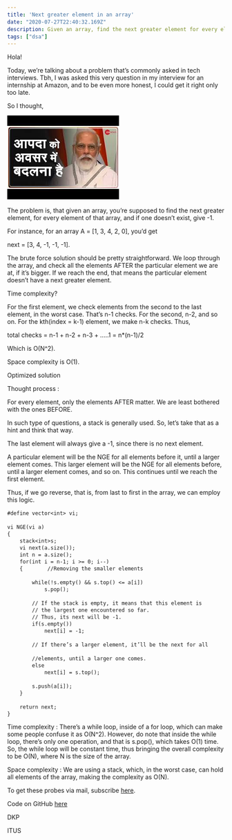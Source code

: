 ```yaml
---
title: 'Next greater element in an array'
date: "2020-07-27T22:40:32.169Z"
description: Given an array, find the next greater element for every element
tags: ["dsa"]
---
```


Hola! 

Today, we’re talking about a problem that’s commonly asked in tech interviews. Tbh, I was asked this very question in my interview for an internship at Amazon, and to be even more honest, I could get it right only too late. 

So I thought, 

![](./a2a.jpg)

The problem is, that given an array, you’re supposed to find the next greater element, for every element of that array, and if one doesn’t exist, give -1. 

For instance, for an array A = [1, 3, 4, 2, 0], you’d get

next = [3, 4, -1, -1, -1]. 

The brute force solution should be pretty straightforward. We loop through the array, and check all the elements AFTER the particular element we are at, if it’s bigger. If we reach the end, that means the particular element doesn’t have a next greater element. 

Time complexity?

For the first element, we check elements from the second to the last element, in the worst case. That’s n-1 checks. For the second, n-2, and so on. For the kth(index = k-1) element, we make n-k checks. Thus, 

total checks = n-1 + n-2 + n-3 + …..1 = n*(n-1)/2 

Which is O(N^2). 

Space complexity is O(1). 

Optimized solution

Thought process : 

For every element, only the elements AFTER matter. We are least bothered with the ones BEFORE.

In such type of questions, a stack is generally used. So, let’s take that as a hint and think that way. 

The last element will always give a -1, since there is no next element.

A particular element will be the NGE for all elements before it, until a larger element comes. This larger element will be the NGE for all elements before, until a larger element comes, and so on. This continues until we reach the first element.

Thus, if we go reverse, that is, from last to first in the array, we can employ this logic.

```
#define vector<int> vi;

vi NGE(vi a)
{    
    stack<int>s;    
    vi next(a.size());    
    int n = a.size();    
    for(int i = n-1; i >= 0; i--)    
    {        //Removing the smaller elements            

        while(!s.empty() && s.top() <= a[i])            
            s.pop();

        // If the stack is empty, it means that this element is 
        // the largest one encountered so far.         
        // Thus, its next will be -1.        
        if(s.empty())            
            next[i] = -1;

        // If there’s a larger element, it’ll be the next for all 

        //elements, until a larger one comes.        
        else            
            next[i] = s.top();

        s.push(a[i]);    
    }

    return next;
}

```

Time complexity : There’s a while loop, inside of a for loop, which can make some people confuse it as O(N^2). However, do note that inside the while loop, there’s only one operation, and that is s.pop(), which takes O(1) time. So, the while loop will be constant time, thus bringing the overall complexity to be O(N), where N is the size of the array. 

Space complexity : We are using a stack, which, in the worst case, can hold all elements of the array, making the complexity as O(N).

To get these probes via mail, subscribe [here](https://dkprobescode.substack.com/subscribe). 

Code on GitHub [here](https://github.com/dkp1903/CodeProbes/next-greater-element.cpp)

DKP

ITUS